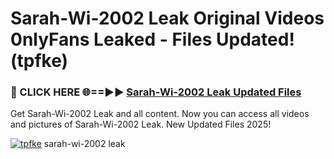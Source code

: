 # Sarah-Wi-2002 Leak Original Videos 0nlyFans Leaked - Files Updated! (tpfke)

<h3>🔴 CLICK HERE 🌐==►► <a href="https://tinyurl.com/2jnfzry5" rel="nofollow">Sarah-Wi-2002 Leak Updated Files</a></h3>

Get Sarah-Wi-2002 Leak and all content. Now you can access all videos and pictures of Sarah-Wi-2002 Leak. New Updated Files 2025!

[![tpfke](https://i.imgur.com/GyGTBgg.gif)](https://tinyurl.com/2jnfzry5)
sarah-wi-2002 leak